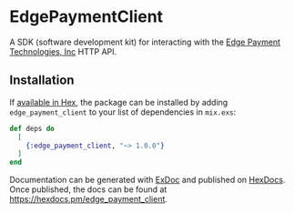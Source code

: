 # EdgePaymentClient

A SDK (software development kit) for interacting with the [Edge Payment Technologies, Inc](https://tryedge.com) HTTP API.

## Installation

If [available in Hex](https://hex.pm/docs/publish), the package can be installed
by adding `edge_payment_client` to your list of dependencies in `mix.exs`:

```elixir
def deps do
  [
    {:edge_payment_client, "~> 1.0.0"}
  ]
end
```

Documentation can be generated with [ExDoc](https://github.com/elixir-lang/ex_doc)
and published on [HexDocs](https://hexdocs.pm). Once published, the docs can
be found at <https://hexdocs.pm/edge_payment_client>.
